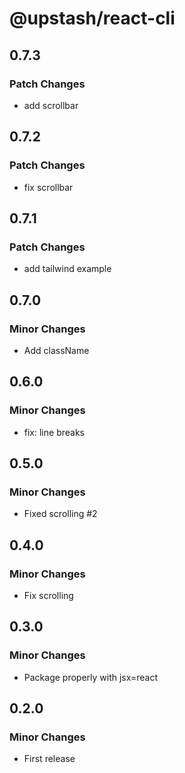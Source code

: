 # @upstash/react-cli

## 0.7.3

### Patch Changes

- add scrollbar

## 0.7.2

### Patch Changes

- fix scrollbar

## 0.7.1

### Patch Changes

- add tailwind example

## 0.7.0

### Minor Changes

- Add className

## 0.6.0

### Minor Changes

- fix: line breaks

## 0.5.0

### Minor Changes

- Fixed scrolling #2

## 0.4.0

### Minor Changes

- Fix scrolling

## 0.3.0

### Minor Changes

- Package properly with jsx=react

## 0.2.0

### Minor Changes

- First release

